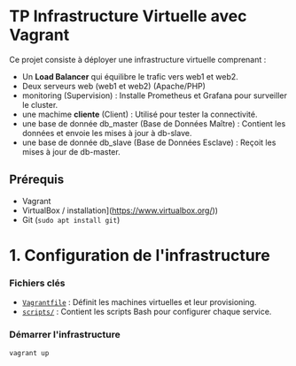 # TP Infrastructure Virtuelle avec Vagrant

Ce projet consiste à déployer une infrastructure virtuelle comprenant :
- Un **Load Balancer** qui équilibre le trafic vers web1 et web2.
- Deux serveurs web (web1 et web2) (Apache/PHP)
- monitoring (Supervision) : Installe Prometheus et Grafana pour surveiller le 
cluster. 
- une machime **cliente** (Client) : Utilisé pour tester la connectivité. 
- une base de donnée db_master (Base de Données Maître) : Contient les données et envoie les mises à 
jour à db-slave. 
- une base de donnée db_slave (Base de Données Esclave) : Reçoit les mises à jour de db-master. 

## Prérequis
- Vagrant 
- VirtualBox / installation](https://www.virtualbox.org/))
- Git (`sudo apt install git`)


# 1. Configuration de l'infrastructure

### Fichiers clés
- [`Vagrantfile`](./Vagrantfile) : Définit les machines virtuelles et leur provisioning.
- [`scripts/`](./scripts/) : Contient les scripts Bash pour configurer chaque service.

### Démarrer l'infrastructure
```sh
vagrant up
